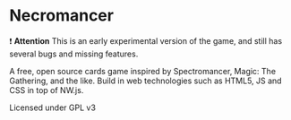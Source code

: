 # Necromancer

:exclamation: **Attention** This is an early experimental version of the game, and still has several bugs and missing features.

A free, open source cards game inspired by Spectromancer, Magic: The Gathering, and the like. Build in web technologies such as HTML5, JS and CSS in top of NW.js.


Licensed under GPL v3

